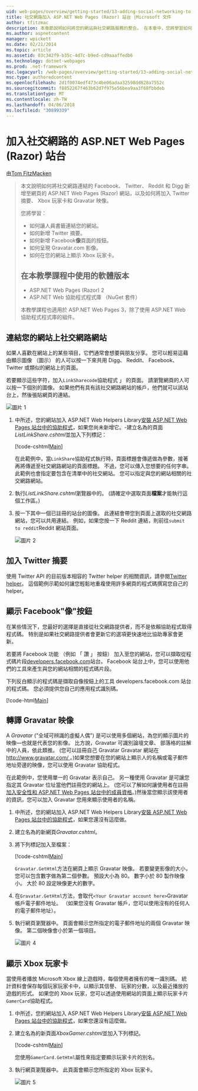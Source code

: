 ```yaml
---
uid: web-pages/overview/getting-started/13-adding-social-networking-to-your-web-site
title: 社交網路加入 ASP.NET Web Pages (Razor) 站台 |Microsoft 文件
author: tfitzmac
description: 本章節說明如何將您的網站與社交網路服務的整合。 在本章中，您將學習如何讓人書籤連結您的網站...
ms.author: aspnetcontent
manager: wpickett
ms.date: 02/21/2014
ms.topic: article
ms.assetid: 03c342f9-b35c-4d7c-b9ed-cd9aaaffedb6
ms.technology: dotnet-webpages
ms.prod: .net-framework
msc.legacyurl: /web-pages/overview/getting-started/13-adding-social-networking-to-your-web-site
msc.type: authoredcontent
ms.openlocfilehash: 2d1f0074edf473c4be06adaa32598dd828a7552c
ms.sourcegitcommit: f8852267f463b62d7f975e56bea9aa3f68fbbdeb
ms.translationtype: MT
ms.contentlocale: zh-TW
ms.lasthandoff: 04/06/2018
ms.locfileid: "30899339"
---
```

<a name="adding-social-networking-to-aspnet-web-pages-razor-sites"></a>加入社交網路的 ASP.NET Web Pages (Razor) 站台
====================
由[Tom FitzMacken](https://github.com/tfitzmac)

> 本文說明如何將社交網路連結的 Facebook、 Twitter、 Reddit 和 Digg 新增至網頁的 ASP.NET Web Pages (Razor) 網站，以及如何將加入 Twitter 摘要、 Xbox 玩家卡和 Gravatar 映像。
> 
> 您將學習：
> 
> - 如何讓人員書籤連結您的網站。
> - 如何新增 Twitter 摘要。
> - 如何新增 Facebook**像**頁面的按鈕。
> - 如何呈現 Gravatar.com 影像。
> - 如何在您的網站上顯示 Xbox 玩家卡。
>   
> 
> ## <a name="software-versions-used-in-the-tutorial"></a>在本教學課程中使用的軟體版本
> 
> 
> - ASP.NET Web Pages (Razor) 2
> - ASP.NET Web 協助程式程式庫 （NuGet 套件）
>   
> 
> 本教學課程也適用於 ASP.NET Web Pages 3，除了使用 ASP.NET Web 協助程式程式庫的組件。


<a id="Linking_Your_Website"></a>
## <a name="linking-your-website-on-social-networking-sites"></a>連結您的網站上社交網路網站

如果人喜歡在網站上的某些項目，它們通常會想要與朋友分享。 您可以輕易這藉由顯示圖像 （圖示） 的人可以按一下來共用 Digg、 Reddit、 Facebook、 Twitter 或類似的網站上的頁面。

若要顯示這些字符，加入`LinkSharecode`協助程式 」 的頁面。 請瀏覽網頁的人可以按一下個別的圖像。 如果他們有具有該社交網路網站的帳戶，他們就可以該站台上，然後張貼網頁的連結。

![圖片 1](13-adding-social-networking-to-your-web-site/_static/image1.jpg)

1. 中所述，您的網站加入 ASP.NET Web Helpers Library[安裝 ASP.NET Web Pages 站台中的協助程式](https://go.microsoft.com/fwlink/?LinkId=252372)，如果您尚未新增它。-建立名為的頁面*ListLinkShare.cshtml*並加入下列標記：

    [!code-cshtml[Main](13-adding-social-networking-to-your-web-site/samples/sample1.cshtml)]

    在此範例中，當`LinkShare`協助程式執行時，頁面標題會傳遞做為參數，接著再將傳遞至社交網路網站的頁面標題。 不過，您可以傳入您想要的任何字串。 此範例也會指定要包含在清單中的社交網站。 您可以指定與您的網站相關的社交網路網站。
2. 執行*ListLinkShare.cshtml*瀏覽器中的。 (請確定中選取頁面**檔案**才能執行這個工作區。)
3. 按一下其中一個已註冊的站台的圖像。 此連結會帶您到頁面上選取的社交網路網站，您可以共用連結。 例如，如果您按一下 Reddit 連結，則前往`submit to reddit`Reddit 網站頁面。

     ![圖片 2](13-adding-social-networking-to-your-web-site/_static/image2.jpg)

<a id="Adding_a_Twitter_Feed"></a>
## <a name="adding-a-twitter-feed"></a>加入 Twitter 摘要

使用 Twitter API 的目前版本相容的 Twitter helper 的相關資訊，請參閱[Twitter helper](../ui-layouts-and-themes/twitter-helper.md)。 這個範例示範如何讓您輕鬆地重複使用許多網頁的程式碼撰寫您自己的 helper。

<a id="Displaying_a_Facebook_Button"></a>
## <a name="displaying-a-facebook-quotlikequot-button"></a>顯示 Facebook&quot;像&quot;按鈕

在某些情況下，您最好的選擇是直接從社交網路提供者，而不是依賴協助程式取得程式碼。 特別是如果社交網路提供者會更新它的選項更快速地比協助專家會更新。

若要將 Facebook 功能 （例如 「 讚 」 按鈕） 加入至您的網站，您可以擷取從程式碼片段[developers.facebook.com](https://developers.facebook.com/)站台。 Facebook 站台上中，您可以使用他們的工具來產生與您的網站相關的程式碼片段。

下列反白顯示的程式碼是擷取自像按鈕上的工具 developers.facebook.com 站台的程式碼。 您必須提供您自己的應用程式識別碼。

[!code-html[Main](13-adding-social-networking-to-your-web-site/samples/sample2.html?highlight=7-14,16-17)]

<a id="Rendering_a_Gravatar_Image"></a>
## <a name="rendering-a-gravatar-image"></a>轉譯 Gravatar 映像

A *Gravatar* (&quot;全域可辨識的虛擬人偶&quot;) 是可以使用多個網站，為您的顯示圖片的映像&#8212;也就是代表您的影像。 比方說，Gravatar 可識別論壇文章、 部落格的註解中的人員，依此類推。 (您可以註冊自己 Gravatar Gravatar 網站在[ http://www.gravatar.com/ ](http://www.gravatar.com/)。)如果您想要在您的網站上顯示人的名稱或電子郵件地址旁邊的映像，您可以使用 Gravatar 協助程式。

在此範例中，您使用單一的 Gravatar 表示自己。 另一種使用 Gravatar 是可讓您指定其 Gravatar 位址當他們註冊您的網站上。 (您可以了解如何讓使用者在註冊[加入安全性和 ASP.NET Web Pages 站台中的成員資格](https://go.microsoft.com/fwlink/?LinkId=202904)。)然後當您顯示該使用者的資訊，您可以加入 Gravatar 您用來顯示使用者的名稱。

1. 中所述，您的網站加入 ASP.NET Web Helpers Library[安裝 ASP.NET Web Pages 站台中的協助程式](https://go.microsoft.com/fwlink/?LinkId=252372)，如果您還沒有這麼做。
2. 建立名為的新網頁*Gravatar.cshtml*。
3. 將下列標記加入至檔案： 

    [!code-cshtml[Main](13-adding-social-networking-to-your-web-site/samples/sample3.cshtml)]

    `Gravatar.GetHtml`方法在網頁上顯示 Gravatar 映像。 若要變更影像的大小，您可以包含數字做為第二個參數。 預設大小為 80。 數字小於 80 製作映像小。 大於 80 設定映像更大的數字。
4. 在`Gravatar.GetHtml`方法，會取代`<Your Gravatar account here>`Gravatar 帳戶電子郵件地址。 （如果您沒有 Gravatar 帳戶，您可以使用沒有的任何人的電子郵件地址）。
5. 執行網頁瀏覽器中。 頁面會顯示您所指定的電子郵件地址的兩個 Gravatar 映像。 第二個映像會小於第一個項目。 

    ![圖片 4](13-adding-social-networking-to-your-web-site/_static/image3.jpg)

<a id="Displaying_an_Xbox_Gamer_Card"></a>
## <a name="displaying-an-xbox-gamer-card"></a>顯示 Xbox 玩家卡

當使用者播放 Microsoft Xbox 線上遊戲時，每個使用者擁有的唯一識別碼。 統計資料會保存每個玩家玩家卡中，以顯示其信譽、 玩家的分數，以及最近播放的遊戲的形式。 如果您的 Xbox 玩家，您可以透過使用網站的頁面上顯示玩家卡片`GamerCard`協助程式。

1. 中所述，您的網站加入 ASP.NET Web Helpers Library[安裝 ASP.NET Web Pages 站台中的協助程式](https://go.microsoft.com/fwlink/?LinkId=252372)，如果您還沒有這麼做。
2. 建立名為的新頁面*XboxGamer.cshtml*並加入下列標記。

    [!code-cshtml[Main](13-adding-social-networking-to-your-web-site/samples/sample4.cshtml)]

    您使用`GamerCard.GetHtml`屬性來指定要顯示玩家卡片的別名。
3. 執行網頁瀏覽器中。 此頁面會顯示您所指定的 Xbox 玩家卡。

    ![圖片 5](13-adding-social-networking-to-your-web-site/_static/image4.jpg)

